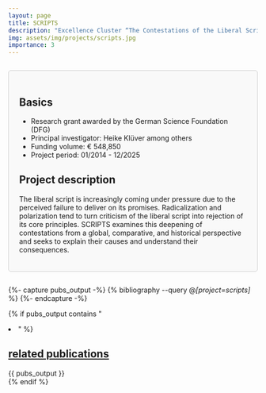 ```yaml
---
layout: page
title: SCRIPTS
description: "Excellence Cluster “The Contestations of the Liberal Script”"
img: assets/img/projects/scripts.jpg
importance: 3
---
```


<div style="border: 1px solid #ccc; border-radius: 5px; padding: 1.5em; margin: 2em 0; background-color: #f9f9f9;">

  <h2>Basics</h2>
    <ul>
      <li>Research grant awarded by the German Science Foundation (DFG)</li>
      <li>Principal investigator: Heike Klüver among others</li>
      <li>Funding volume: € 548,850</li>
      <li>Project period: 01/2014 - 12/2025</li>
    </ul>

  <h2>Project description</h2>
    <p>The liberal script is increasingly coming under pressure due to the perceived failure to deliver on its promises. Radicalization and polarization tend to turn criticism of the liberal script into rejection of its core principles. SCRIPTS examines this deepening of contestations from a global, comparative, and historical perspective and seeks to explain their causes and understand their consequences.</p>

</div>

{%- capture pubs_output -%}
  {% bibliography --query @*[project=scripts]* %}
{%- endcapture -%}

{% if pubs_output contains "<li>" %}
  <div>
    <h2>
      <a href="{{ '/publications/' | relative_url }}" style="color: inherit">
        related publications
      </a>
    </h2>
    <div class="publications">
      {{ pubs_output }}
    </div>
  </div>
{% endif %}